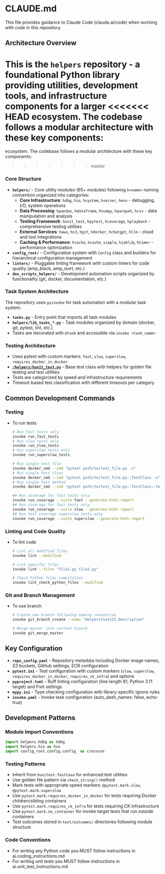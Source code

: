 # CLAUDE.md

This file provides guidance to Claude Code (claude.ai/code) when working with
code in this repository.

## Architecture Overview

This is the `helpers` repository - a foundational Python library providing
utilities, development tools, and infrastructure components for a larger
<<<<<<< HEAD
ecosystem. The codebase follows a modular architecture with these key components:
=======
ecosystem. The codebase follows a modular architecture with these key
components:
>>>>>>> master

### Core Structure

- **`helpers/`** - Core utility modules (65+ modules) following `h<name>` naming
  convention organized into categories:
  - **Core Infrastructure**: `hdbg`, `hio`, `hsystem`, `hserver`, `henv` -
    debugging, I/O, system operations
  - **Data Processing**: `hpandas`, `hdataframe`, `hnumpy`, `hparquet`, `hcsv` -
    data manipulation and analysis
  - **Testing Framework**: `hunit_test`, `hpytest`, `hcoverage`, `hplayback` -
    comprehensive testing utilities
  - **External Services**: `haws`, `hs3`, `hgit`, `hdocker`, `hchatgpt`,
    `hllm` - cloud and tool integrations
  - **Caching & Performance**: `hcache`, `hcache_simple`, `hjoblib`, `htimer` -
    performance optimization
- **`config_root/`** - Configuration system with `Config` class and builders for
  hierarchical configuration management
- **`linters/`** - Pluggable linting framework with custom linters for code
  quality (amp_black, amp_isort, etc.)
- **`dev_scripts_helpers/`** - Development automation scripts organized by
  functionality (git, docker, documentation, etc.)

### Task System Architecture

The repository uses `pyinvoke` for task automation with a modular task system:

- **`tasks.py`** - Entry point that imports all task modules
- **`helpers/lib_tasks_*.py`** - Task modules organized by domain (docker, git,
  pytest, lint, etc.)
- Tasks are decorated with `@task` and accessible via `invoke <task_name>`

### Testing Architecture

- Uses pytest with custom markers: `fast`, `slow`, `superslow`,
  `requires_docker_in_docker`
- **[`/helpers/hunit_test.py`](/helpers/hunit_test.py)** - Base test class with
  helpers for golden file testing and test utilities
- Tests are categorized by speed and infrastructure requirements
- Timeout-based test classification with different timeouts per category

## Common Development Commands

### Testing

- To run tests

  ```bash
  # Run fast tests only
  invoke run_fast_tests
  # Run slow tests only
  invoke run_slow_tests
  # Run superslow tests only
  invoke run_superslow_tests

  # Run single test file
  invoke docker_cmd --cmd "pytest path/to/test_file.py -v"
  # Run single test class
  invoke docker_cmd --cmd "pytest path/to/test_file.py::TestClass -v"
  # Run single test method
  invoke docker_cmd --cmd "pytest path/to/test_file.py::TestClass::test_method -v"

  ## Run coverage for fast tests only
  invoke run_coverage --suite fast --generate-html-report
  ## Run coverage for fast tests only
  invoke run_coverage --suite slow --generate-html-report
  ## Run test coverage superslow tests only
  invoke run_coverage --suite superslow --generate-html-report
  ```

### Linting and Code Quality

- To lint code

  ```bash
  # Lint all modified files
  invoke lint --modified

  # Lint specific files
  invoke lint --files "file1.py file2.py"

  # Check Python files compilation
  invoke lint_check_python_files --modified
  ```

### Git and Branch Management

- To use branch

  ```bash
  # Create new branch following naming convention
  invoke git_branch_create --name "HelpersTask123_Description"

  # Merge master into current branch
  invoke git_merge_master
  ```

## Key Configuration

- **`repo_config.yaml`** - Repository metadata including Docker image names, S3
  buckets, GitHub settings, ECR configuration
- **`pytest.ini`** - Test configuration with custom markers (`slow`,
  `superslow`, `requires_docker_in_docker`, `requires_ck_infra`) and options
- **`pyproject.toml`** - Ruff linting configuration (line length 81, Python 3.11
  target) and Fixit settings
- **`mypy.ini`** - Type checking configuration with library-specific ignore
  rules
- **`invoke.yaml`** - Invoke task configuration (auto_dash_names: false, echo:
  true)

## Development Patterns

### Module Import Conventions

```python
import helpers.hdbg as hdbg
import helpers.hio as hio
import config_root.config.config_ as crococon
```

### Testing Patterns

- Inherit from `hunitest.TestCase` for enhanced test utilities
- Use golden file pattern via `check_string()` method
- Mark tests with appropriate speed markers: `@pytest.mark.slow`,
  `@pytest.mark.superslow`
- Use `pytest.mark.requires_docker_in_docker` for tests requiring Docker
  children/sibling containers
- Use `pytest.mark.requires_ck_infra` for tests requiring CK infrastructure
- Use `pytest.mark.no_container` for invoke target tests that run outside
  containers
- Test outcomes stored in `test/outcomes/` directories following module
  structure

### Code Conventions

- For writing any Python code you MUST follow instructions in
  ai.coding_instructions.md
- For writing unit tests you MUST follow instructions in
  ai.unit_test_instructions.md
